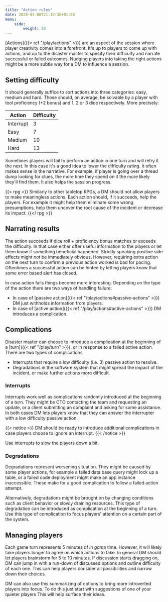 ```yaml
---
title: "Action rules"
date: 2020-03-08T21:10:38+01:00
menu:
    side:
        weight: 20
---
```

[Actions]({{< ref "/play/actions" >}}) are an aspect of the session where player creativity comes into a forefront. It's up to players to come up with actions, and up to the disaster master to specify their difficulty and narrate successful or failed outcomes. Nudging players into taking the right actions might be a more subtle way for a DM to influence a session.
<!--more-->

## Setting difficulty

It should generally suffice to sort actions into three categories: easy, medium and hard. Those should, on average, be solvable by a player with tool proficiency (+2 bonus) and 1, 2 or 3 dice respectively. More precisely:

|Action   |Difficulty|
|---------|----------|
|Interrupt|3         |
|Easy     |7         |
|Medium   |10        |
|Hard     |13        |

Sometimes players will fail to perform an action in one turn and will retry it the next. In this case it's a good idea to lower the difficulty rating. It often makes sense in the narrative. For example, if player is going over a thread dump looking for clues, the more time they spend on it the more likely they'll find them. It also helps the session progress.

{{< rpg >}}
Similarly to other tabletop RPGs, a DM should not allow players to make meaningless actions. Each action should, if it succeeds, help the players. For example it might help them eliminate some wrong presumptions, help them uncover the root cause of the incident or decrease its impact.
{{</ rpg >}}

## Narrating results

The action succeeds if dice roll + proficiency bonus matches or exceeds the difficulty. In that case either offer useful information to the players or let them know if something beneficial happened. Strictly speaking positive side effects might not be immediately obvious. However, requiring extra action on the next turn to confirm a previous action worked is bad for pacing. Oftentimes a successful action can be hinted by letting players know that some error based alert has closed.

In case action fails things become more interesting. Depending on the type of the action there are two ways of handling failure:

* In case of [passive action]({{< ref "/play/actions#passive-actions" >}})  DM just withholds information from players.
* In case of [active action]({{< ref "/play/actions#active-actions" >}}) DM introduces a complication.

## Complications

Disaster master can choose to introduce a complication at the beginning of a [turn]({{< ref "/play/turn" >}}), or in response to a failed active action. There are two types of complications:

* Interrupts that require a low difficulty (i.e. 3) passive action to resolve.
* Degradations in the software system that might spread the impact of the incident, or make further actions more difficult.

### Interrupts

Interrupts work well as complications randomly introduced at the beginning of a turn. They might be CTO contacting the team and requesting an update, or a client submitting an complaint and asking for some assistance. In both cases DM lets players know that they can answer the interrupter with a low difficulty passive action.

{{< notice >}}
DM should be ready to introduce additional complications in case players choose to ignore an interrupt.
{{< /notice >}}

Use interrupts to slow the players down a bit.

### Degradations

Degradations represent worsening situation. They might be caused by some player actions, for example a failed data base query might lock up a table, or a failed code deployment might make an app instance inaccessible. These make for a good complication to follow a failed action attempt.

Alternatively, degradations might be brought on by changing conditions such as client behavior or slowly draining resources. This type of degradation can be introduced as complication at the beginning of a turn. Use this type of complication to focus players' attention on a certain part of the system.

## Managing players

Each game turn represents 5 minutes of _in game_ time. However, it will likely take players longer to agree on which actions to take. In general DM should let players brainstorm for 5 to 10 minutes. If discussion starts dragging on, DM can jump in with a run-down of discussed options and outline difficulty of each one. This can help players consider all possibilities and narrow down their choices.

DM can also use this summarizing of options to bring more introverted players into focus. To do this just start with suggestions of one of your quieter players This will help surface their ideas.
